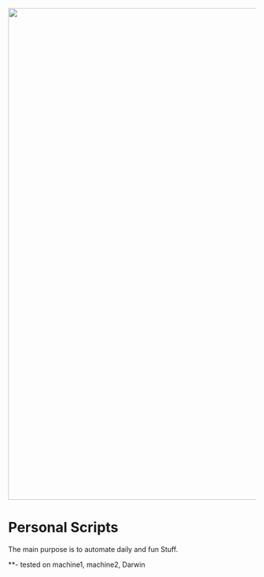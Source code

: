 <img src="https://media.giphy.com/media/VGQrJZNBkwLosBKKOK/giphy.gif" width="536" height="1001"/>

# Personal Scripts

The main purpose is to automate daily and fun Stuff.


**- tested on machine1, machine2, Darwin
